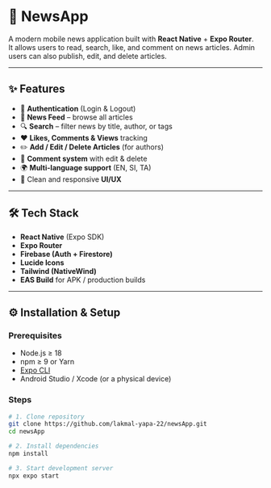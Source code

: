 # 📰 NewsApp

A modern mobile news application built with **React Native** + **Expo Router**.  
It allows users to read, search, like, and comment on news articles. Admin users can also publish, edit, and delete articles.

---

## ✨ Features
- 🔐 **Authentication** (Login & Logout)
- 📰 **News Feed** – browse all articles
- 🔍 **Search** – filter news by title, author, or tags
- ❤️ **Likes, Comments & Views** tracking
- ✏️ **Add / Edit / Delete Articles** (for authors)
- 💬 **Comment system** with edit & delete
- 🌍 **Multi-language support** (EN, SI, TA)
- 📱 Clean and responsive **UI/UX**

---

## 🛠 Tech Stack
- **React Native** (Expo SDK)
- **Expo Router**
- **Firebase (Auth + Firestore)**
- **Lucide Icons**
- **Tailwind (NativeWind)**
- **EAS Build** for APK / production builds

---

## ⚙️ Installation & Setup

### Prerequisites
- Node.js ≥ 18
- npm ≥ 9 or Yarn
- [Expo CLI](https://docs.expo.dev/get-started/installation/)
- Android Studio / Xcode (or a physical device)

### Steps
```bash
# 1. Clone repository
git clone https://github.com/lakmal-yapa-22/newsApp.git
cd newsApp

# 2. Install dependencies
npm install

# 3. Start development server
npx expo start
